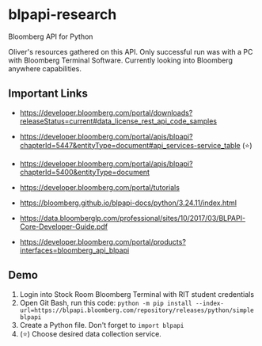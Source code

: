 # blpapi-research
Bloomberg API for Python 

Oliver's resources gathered on this API. Only successful run was with a PC with Bloomberg Terminal Software. Currently looking into Bloomberg anywhere capabilities.

## Important Links
- https://developer.bloomberg.com/portal/downloads?releaseStatus=current#data_license_rest_api_code_samples

- https://developer.bloomberg.com/portal/apis/blpapi?chapterId=5447&entityType=document#api_services-service_table (⭐)

- https://developer.bloomberg.com/portal/apis/blpapi?chapterId=5400&entityType=document

- https://developer.bloomberg.com/portal/tutorials

- https://bloomberg.github.io/blpapi-docs/python/3.24.11/index.html

- https://data.bloomberglp.com/professional/sites/10/2017/03/BLPAPI-Core-Developer-Guide.pdf

- https://developer.bloomberg.com/portal/products?interfaces=bloomberg_api_blpapi

## Demo

1. Login into Stock Room Bloomberg Terminal with RIT student credentials
2. Open Git Bash, run this code: `python -m pip install ‑‑index-url=https://blpapi.bloomberg.com/repository/releases/python/simple blpapi`
3. Create a Python file. Don't forget to `import blpapi`
4. (⭐) Choose desired data collection service. 
